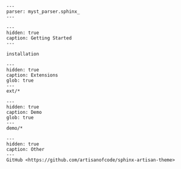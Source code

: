 ```{include} ../README.md
---
parser: myst_parser.sphinx_
---
```

```{toctree}
---
hidden: true
caption: Getting Started
---

installation
```

```{toctree}
---
hidden: true
caption: Extensions
glob: true
---
ext/*
```

```{toctree}
---
hidden: true
caption: Demo
glob: true
---
demo/*
```

```{toctree}
---
hidden: true
caption: Other
---
GitHub <https://github.com/artisanofcode/sphinx-artisan-theme>
```

